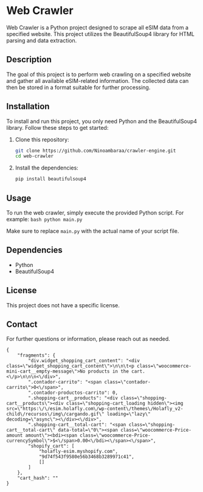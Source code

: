 # Web Crawler

Web Crawler is a Python project designed to scrape all eSIM data from a specified website. This project utilizes the BeautifulSoup4 library for HTML parsing and data extraction.

## Description

The goal of this project is to perform web crawling on a specified website and gather all available eSIM-related information. The collected data can then be stored in a format suitable for further processing.

## Installation

To install and run this project, you only need Python and the BeautifulSoup4 library. Follow these steps to get started:

1. Clone this repository:
    ```bash
    git clone https://github.com/Ninoambaraa/crawler-engine.git
    cd web-crawler
    ```

2. Install the dependencies:
    ```bash
    pip install beautifulsoup4
    ```

## Usage

To run the web crawler, simply execute the provided Python script. For example:
    ```bash
    python main.py
    ```

Make sure to replace `main.py` with the actual name of your script file.

## Dependencies

- Python
- BeautifulSoup4

## License

This project does not have a specific license.

## Contact

For further questions or information, please reach out as needed.

```
{
    "fragments": {
        "div.widget_shopping_cart_content": "<div class=\"widget_shopping_cart_content\">\n\n\t<p class=\"woocommerce-mini-cart__empty-message\">No products in the cart.<\/p>\n\n\n<\/div>",
        ".contador-carrito": "<span class=\"contador-carrito\">0<\/span>",
        ".contador-productos-carrito": 0,
        ".shopping-cart__products": "<div class=\"shopping-cart__products\"><div class=\"shopping-cart_loading hidden\"><img src=\"https:\/\/esim.holafly.com\/wp-content\/themes\/Holafly_v2-child\/recursos\/img\/cargando.gif\" loading=\"lazy\" decoding=\"async\"><\/div><\/div>",
        ".shopping-cart__total-cart": "<span class=\"shopping-cart__total-cart\" data-total=\"0\"><span class=\"woocommerce-Price-amount amount\"><bdi><span class=\"woocommerce-Price-currencySymbol\">$<\/span>0.00<\/bdi><\/span><\/span>",
        "shopify_cart": [
            "holafly-esim.myshopify.com",
            "9d74f543f9580e56b3468b3289971c41",
            []
        ]
    },
    "cart_hash": ""
}
```
